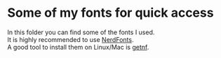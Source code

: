# Some of my fonts for quick access

In this folder you can find some of the fonts I used.<br>
It is highly recommended to use [NerdFonts](https://www.nerdfonts.com/).<br>
A good tool to install them on Linux/Mac is [getnf](https://github.com/ronniedroid/getnf).
